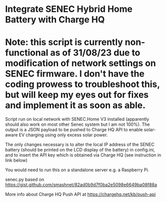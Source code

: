 # Integrate SENEC Hybrid Home Battery with Charge HQ

# Note: this script is currently non-functional as of 31/08/23 due to modification of network settings on SENEC firmware. I don't have the coding prowess to troubleshoot this, but will keep my eyes out for fixes and implement it as soon as able. 

Script run on local network with SENEC.Home V3 installed (apparently should also work on most other Senec system but I am not 100%). The output is a JSON payload to be pushed to Charge HQ API to enable solar-aware EV charging using only excess solar power. 

The only changes necessary is to alter the local IP address of the SENEC battery (should be printed on the LCD display of the battery) in config.ini, and to insert the API key which is obtained via Charge HQ (see instruction in link below)

You would need to run this on a standalone server e.g. a Raspberry Pi. 

senec.py based on https://gist.github.com/smashnet/82ad0b9d7f0ba2e5098e6649ba08f88a

More info about Charge HQ Push API at https://chargehq.net/kb/push-api
